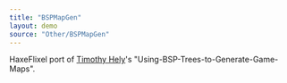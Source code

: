```yaml
---
title: "BSPMapGen"
layout: demo
source: "Other/BSPMapGen"
---
```


HaxeFlixel port of [Timothy Hely](https://github.com/tutsplus/Using-BSP-Trees-to-Generate-Game-Maps)'s "Using-BSP-Trees-to-Generate-Game-Maps".
